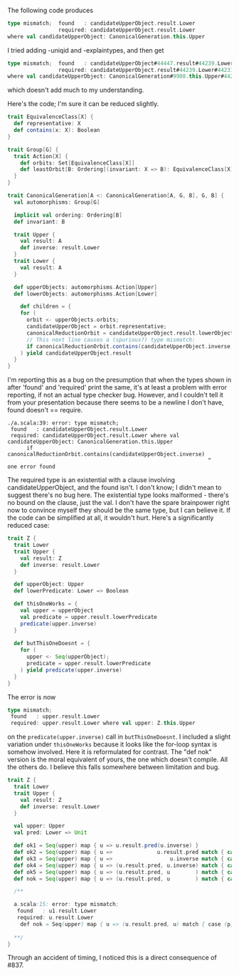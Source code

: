 The following code produces 
```scala
type mismatch;  found   : candidateUpperObject.result.Lower
                required: candidateUpperObject.result.Lower
where val candidateUpperObject: CanonicalGeneration.this.Upper
```

I tried adding -uniqid and -explaintypes, and then get 
```scala
type mismatch;  found   : candidateUpperObject#44447.result#44239.Lower#44231
                required: candidateUpperObject.result#44239.Lower#44231
where val candidateUpperObject: CanonicalGeneration#9908.this.Upper#44230
```
which doesn't add much to my understanding.

Here's the code; I'm sure it can be reduced slightly.
```scala
trait EquivalenceClass[X] {
  def representative: X
  def contains(x: X): Boolean
}

trait Group[G] {
  trait Action[X] {
    def orbits: Set[EquivalenceClass[X]]
    def leastOrbit[B: Ordering](invariant: X => B): EquivalenceClass[X]
  }
}

trait CanonicalGeneration[A <: CanonicalGeneration[A, G, B], G, B] {
  val automorphisms: Group[G]

  implicit val ordering: Ordering[B]
  def invariant: B

  trait Upper {
    val result: A
    def inverse: result.Lower
  }
  trait Lower {
    val result: A
  }

  def upperObjects: automorphisms.Action[Upper]
  def lowerObjects: automorphisms.Action[Lower]

    def children = {
    for (
      orbit <- upperObjects.orbits;
      candidateUpperObject = orbit.representative;
      canonicalReductionOrbit = candidateUpperObject.result.lowerObjects.leastOrbit({ l: candidateUpperObject.result.Lower => l.result.invariant });
      // This next line causes a (spurious?) type mismatch:
      if canonicalReductionOrbit.contains(candidateUpperObject.inverse)
    ) yield candidateUpperObject.result
  }
}
```

I'm reporting this as a bug on the presumption that when the types shown in after 'found' and 'required' print the same, it's at least a problem with error reporting, if not an actual type checker bug.
However, and I couldn't tell it from your presentation because there seems to be a newline I don't have, found doesn't == require.
```
./a.scala:39: error: type mismatch;
 found   : candidateUpperObject.result.Lower
 required: candidateUpperObject.result.Lower where val candidateUpperObject: CanonicalGeneration.this.Upper
      if canonicalReductionOrbit.contains(candidateUpperObject.inverse)
                                                               ^
one error found
```
The required type is an existential with a clause involving candidateUpperObject, and the found isn't.
I don't know; I didn't mean to suggest there's no bug here.  The existential type looks malformed - there's no bound on the clause, just the val.  I don't have the spare brainpower right now to convince myself they should be the same type, but I can believe it.  If the code can be simplified at all, it wouldn't hurt.
Here's a significantly reduced case:

```scala
trait Z { 
  trait Lower
  trait Upper {
    val result: Z
    def inverse: result.Lower
  }

  def upperObject: Upper
  def lowerPredicate: Lower => Boolean

  def thisOneWorks = {
    val upper = upperObject
    val predicate = upper.result.lowerPredicate
    predicate(upper.inverse)
  }
  
  def butThisOneDoesnt = {
    for (
      upper <- Seq(upperObject);
      predicate = upper.result.lowerPredicate
    ) yield predicate(upper.inverse)
  }
}
```

The error is now
```scala
type mismatch;
 found   : upper.result.Lower
 required: upper.result.Lower where val upper: Z.this.Upper
```
on the `predicate(upper.inverse)` call in `butThisOneDoesnt`. I included a slight variation under `thisOneWorks` because it looks like the for-loop syntax is somehow involved.
Here it is reformulated for contrast.  The "def nok" version is the moral equivalent of yours, the one which doesn't compile.  All the others do.  I believe this falls somewhere between limitation and bug.
```scala
trait Z {
  trait Lower
  trait Upper {
    val result: Z
    def inverse: result.Lower
  }

  val upper: Upper
  val pred: Lower => Unit

  def ok1 = Seq(upper) map { u => u.result.pred(u.inverse) }
  def ok2 = Seq(upper) map { u =>              u.result.pred match { case p               => p(u.inverse) } }
  def ok3 = Seq(upper) map { u =>                  u.inverse match { case x               => u.result.pred(x) } }
  def ok4 = Seq(upper) map { u => (u.result.pred, u.inverse) match { case (p, x)          => p(x) } }
  def ok5 = Seq(upper) map { u => (u.result.pred, u        ) match { case (p, u1: u.type) => p(u1.inverse) } }
  def nok = Seq(upper) map { u => (u.result.pred, u        ) match { case (p, u1)         => p(u1.inverse) } }

  /**

  a.scala:15: error: type mismatch;
   found   : u1.result.Lower
   required: u.result.Lower
    def nok = Seq(upper) map { u => (u.result.pred, u) match { case (p, u1) => p(u1.inverse) } }
                                                                                    ^
  **/
}
```
Through an accident of timing, I noticed this is a direct consequence of #837.
